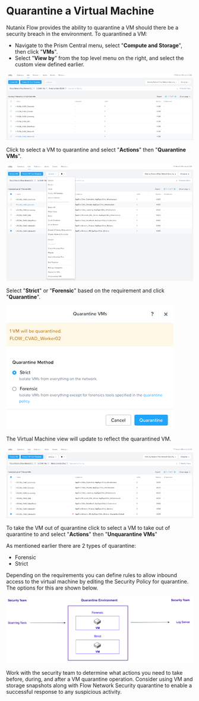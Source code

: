 # Quarantine a Virtual Machine

Nutanix Flow provides the ability to quarantine a VM should there be a security breach in the environment. To quarantined a VM:

- Navigate to the Prism Central menu, select "**Compute and Storage**", then click "**VMs**". 
- Select "**View by**" from the top level menu on the right, and select the custom view defined earlier.

![VM Overview Categories](../images/bp-2125-securing-citrix-virtual-apps-and-desktops-with-nutanix-flow_image35.png "VM Overview Categories")

Click to select a VM to quarantine and select "**Actions**" then "**Quarantine VMs**".

![VM Quarantine](../images/bp-2125-securing-citrix-virtual-apps-and-desktops-with-nutanix-flow_image45.png "VM Quarantine")

Select "**Strict**" or "**Forensic**" based on the requirement and click "**Quarantine**".

![VM Quarantine Selection](../images/bp-2125-securing-citrix-virtual-apps-and-desktops-with-nutanix-flow_image46.png "VM Quarantine Selection")

The Virtual Machine view will update to reflect the quarantined VM.

![VM Quarantine Confirmation](../images/bp-2125-securing-citrix-virtual-apps-and-desktops-with-nutanix-flow_image47.png "VM Quarantine Confirmation")

To take the VM out of quarantine click to select a VM to take out of quarantine to and select "**Actions**" then "**Unquarantine VMs**"

As mentioned earlier there are 2 types of quarantine:

- Forensic
- Strict

Depending on the requirements you can define rules to allow inbound access to the virtual machine by editing the Security Policy for quarantine. The options for this are shown below.

![Example Quarantine Policy](../images/bp-2125-securing-citrix-virtual-apps-and-desktops-with-nutanix-flow_image06.png "Example Quarantine Policy")

Work with the security team to determine what actions you need to take before, during, and after a VM quarantine operation. Consider using VM and storage snapshots along with Flow Network Security quarantine to enable a successful response to any suspicious activity.